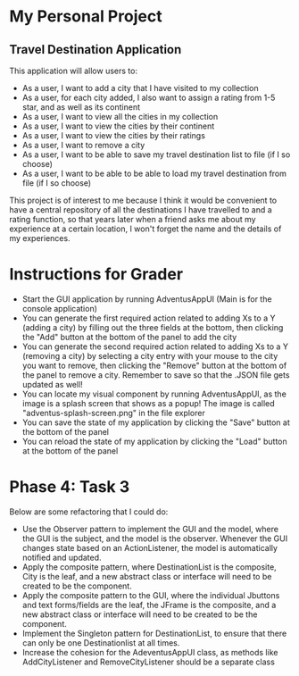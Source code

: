 # My Personal Project

## Travel Destination Application

This application will allow users to:

- As a user, I want to add a city that I have visited to my collection
- As a user, for each city added, I also want to assign a rating from 1-5 star, and as well as its continent
- As a user, I want to view all the cities in my collection
- As a user, I want to view the cities by their continent
- As a user, I want to view the cities by their ratings
- As a user, I want to remove a city
- As a user, I want to be able to save my travel destination list to file (if I so choose)
- As a user, I want to be able to be able to load my travel destination from file (if I so choose)

This project is of interest to me because I think it would be convenient to have a central 
repository of all the destinations I have travelled to and a rating function, so that years later when a friend
asks me about my experience at a certain location, I won't forget the name and the details of my experiences.

# Instructions for Grader
- Start the GUI application by running AdventusAppUI (Main is for the console application)
- You can generate the first required action related to adding Xs to a Y (adding a city) by filling out the three 
  fields at the bottom, then clicking the "Add" button at the bottom of the panel to add the city
- You can generate the second required action related to adding Xs to a Y (removing a city) by selecting 
  a city entry with your mouse to the city you want to remove, then clicking the "Remove" button at the 
  bottom of the panel to remove a city. Remember to save so that the .JSON file gets updated as well!
- You can locate my visual component by running AdventusAppUI, as the image is a splash screen that shows as a 
  popup! The image is called "adventus-splash-screen.png" in the file explorer
- You can save the state of my application by clicking the "Save" button at the bottom of the panel
- You can reload the state of my application by clicking the "Load" button at the bottom of the panel

# Phase 4: Task 3
Below are some refactoring that I could do:
- Use the Observer pattern to implement the GUI and the model, where the GUI is the subject, and the model is the 
  observer. Whenever the GUI changes state based on an ActionListener, the model is automatically notified and updated.
- Apply the composite pattern, where DestinationList is the composite, City is the leaf, and a new abstract class or 
  interface will need to be created to be the component.
- Apply the composite pattern to the GUI, where the individual Jbuttons and text forms/fields are the leaf, the 
  JFrame is the composite, and a new abstract class or interface will need to be created to be the component.
- Implement the Singleton pattern for DestinationList, to ensure that there can only be one Destinationlist at all 
  times. 
- Increase the cohesion for the AdeventusAppUI class, as methods like AddCityListener and RemoveCityListener should 
   be a separate class